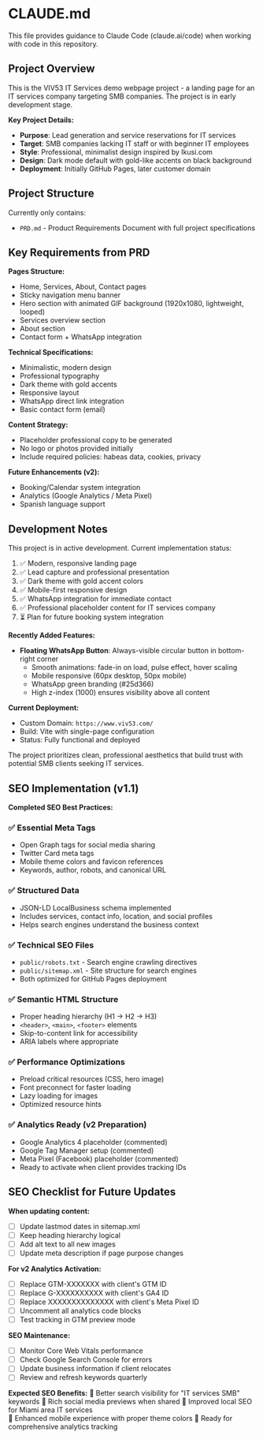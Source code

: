 # CLAUDE.md

This file provides guidance to Claude Code (claude.ai/code) when working with code in this repository.

## Project Overview

This is the VIV53 IT Services demo webpage project - a landing page for an IT services company targeting SMB companies. The project is in early development stage.

**Key Project Details:**
- **Purpose**: Lead generation and service reservations for IT services
- **Target**: SMB companies lacking IT staff or with beginner IT employees
- **Style**: Professional, minimalist design inspired by Ikusi.com
- **Design**: Dark mode default with gold-like accents on black background
- **Deployment**: Initially GitHub Pages, later customer domain

## Project Structure

Currently only contains:
- `PRD.md` - Product Requirements Document with full project specifications

## Key Requirements from PRD

**Pages Structure:**
- Home, Services, About, Contact pages
- Sticky navigation menu banner
- Hero section with animated GIF background (1920x1080, lightweight, looped)
- Services overview section
- About section  
- Contact form + WhatsApp integration

**Technical Specifications:**
- Minimalistic, modern design
- Professional typography
- Dark theme with gold accents
- Responsive layout
- WhatsApp direct link integration
- Basic contact form (email)

**Content Strategy:**
- Placeholder professional copy to be generated
- No logo or photos provided initially
- Include required policies: habeas data, cookies, privacy

**Future Enhancements (v2):**
- Booking/Calendar system integration
- Analytics (Google Analytics / Meta Pixel)
- Spanish language support

## Development Notes

This project is in active development. Current implementation status:

1. ✅ Modern, responsive landing page
2. ✅ Lead capture and professional presentation  
3. ✅ Dark theme with gold accent colors
4. ✅ Mobile-first responsive design
5. ✅ WhatsApp integration for immediate contact
6. ✅ Professional placeholder content for IT services company
7. ⏳ Plan for future booking system integration

**Recently Added Features:**
- **Floating WhatsApp Button**: Always-visible circular button in bottom-right corner
  - Smooth animations: fade-in on load, pulse effect, hover scaling
  - Mobile responsive (60px desktop, 50px mobile)
  - WhatsApp green branding (#25d366)
  - High z-index (1000) ensures visibility above all content

**Current Deployment:**
- Custom Domain: `https://www.viv53.com/`
- Build: Vite with single-page configuration
- Status: Fully functional and deployed

The project prioritizes clean, professional aesthetics that build trust with potential SMB clients seeking IT services.

## SEO Implementation (v1.1)

**Completed SEO Best Practices:**

### ✅ **Essential Meta Tags**
- Open Graph tags for social media sharing
- Twitter Card meta tags
- Mobile theme colors and favicon references
- Keywords, author, robots, and canonical URL

### ✅ **Structured Data**
- JSON-LD LocalBusiness schema implemented
- Includes services, contact info, location, and social profiles
- Helps search engines understand the business context

### ✅ **Technical SEO Files**
- `public/robots.txt` - Search engine crawling directives
- `public/sitemap.xml` - Site structure for search engines
- Both optimized for GitHub Pages deployment

### ✅ **Semantic HTML Structure**
- Proper heading hierarchy (H1 → H2 → H3)
- `<header>`, `<main>`, `<footer>` elements
- Skip-to-content link for accessibility
- ARIA labels where appropriate

### ✅ **Performance Optimizations**
- Preload critical resources (CSS, hero image)
- Font preconnect for faster loading
- Lazy loading for images
- Optimized resource hints

### ✅ **Analytics Ready (v2 Preparation)**
- Google Analytics 4 placeholder (commented)
- Google Tag Manager setup (commented)
- Meta Pixel (Facebook) placeholder (commented)
- Ready to activate when client provides tracking IDs

## SEO Checklist for Future Updates

**When updating content:**
- [ ] Update lastmod dates in sitemap.xml
- [ ] Keep heading hierarchy logical
- [ ] Add alt text to all new images
- [ ] Update meta description if page purpose changes

**For v2 Analytics Activation:**
- [ ] Replace GTM-XXXXXXX with client's GTM ID
- [ ] Replace G-XXXXXXXXXX with client's GA4 ID  
- [ ] Replace XXXXXXXXXXXXXX with client's Meta Pixel ID
- [ ] Uncomment all analytics code blocks
- [ ] Test tracking in GTM preview mode

**SEO Maintenance:**
- [ ] Monitor Core Web Vitals performance
- [ ] Check Google Search Console for errors
- [ ] Update business information if client relocates
- [ ] Review and refresh keywords quarterly

**Expected SEO Benefits:**
🎯 Better search visibility for "IT services SMB" keywords
🎯 Rich social media previews when shared
🎯 Improved local SEO for Miami area IT services  
🎯 Enhanced mobile experience with proper theme colors
🎯 Ready for comprehensive analytics tracking
